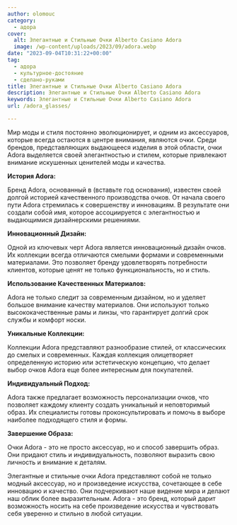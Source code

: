 ```yaml
---
author: olomouc
category:
  - адора
cover:
  alt: Элегантные и Стильные Очки Alberto Casiano Adora
  image: /wp-content/uploads/2023/09/adora.webp
date: "2023-09-04T10:31:22+00:00"
tag:
  - адора
  - культурное-достояние
  - сделано-руками
title: Элегантные и Стильные Очки Alberto Casiano Adora
description: Элегантные и Стильные Очки Alberto Casiano Adora
keywords: Элегантные и Стильные Очки Alberto Casiano Adora
url: /adora_glasses/

---
```

Мир моды и стиля постоянно эволюционирует, и одним из аксессуаров, которые всегда остаются в центре внимания, являются очки. Среди брендов, представляющих выдающееся изделия в этой области, очки Adora выделяется своей элегантностью и стилем, которые привлекают внимание искушенных ценителей моды и качества.

**История Adora:**

Бренд Adora, основанный в (вставьте год основания), известен своей долгой историей качественного производства очков. От начала своего пути Adora стремилась к совершенству и инновациям. В результате они создали собой имя, которое ассоциируется с элегантностью и выдающимися дизайнерскими решениями.

**Инновационный Дизайн:**

Одной из ключевых черт Adora является инновационный дизайн очков. Их коллекции всегда отличаются смелыми формами и современными материалами. Это позволяет бренду удовлетворять потребности клиентов, которые ценят не только функциональность, но и стиль.

**Использование Качественных Материалов:**

Adora не только следит за современным дизайном, но и уделяет большое внимание качеству материалов. Они используют только высококачественные рамы и линзы, что гарантирует долгий срок службы и комфорт носки.

**Уникальные Коллекции:**

Коллекции Adora представляют разнообразие стилей, от классических до смелых и современных. Каждая коллекция олицетворяет определенную историю или эстетическую концепцию, что делает выбор очков Adora еще более интересным для покупателей.

**Индивидуальный Подход:**

Adora также предлагает возможность персонализации очков, что позволяет каждому клиенту создать уникальный и неповторимый образ. Их специалисты готовы проконсультировать и помочь в выборе наиболее подходящего стиля и формы.

**Завершение Образа:**

Очки Adora - это не просто аксессуар, но и способ завершить образ. Они придают стиль и индивидуальность, позволяют выразить свою личность и внимание к деталям.

Элегантные и стильные очки Adora представляют собой не только модный аксессуар, но и произведение искусства, сочетающее в себе инновацию и качество. Они подчеркивают наше видение мира и делают наш облик более выразительным. Adora - это бренд, который дарит возможность носить на себе произведение искусства и чувствовать себя уверенно и стильно в любой ситуации.
